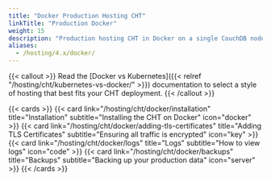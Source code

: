 ```yaml
---
title: "Docker Production Hosting CHT"
linkTitle: "Production Docker"
weight: 15
description: "Production hosting CHT in Docker on a single CouchDB node"
aliases:
  - /hosting/4.x/docker/
---
```


{{< callout >}}
Read the [Docker vs Kubernetes]({{< relref "/hosting/cht/kubernetes-vs-docker/" >}}) documentation to select a style of hosting that best fits your CHT deployment.
{{< /callout >}}

{{< cards >}}
{{< card link="/hosting/cht/docker/installation" title="Installation" subtitle="Installing the CHT on Docker" icon="docker" >}}
{{< card link="/hosting/cht/docker/adding-tls-certificates" title="Adding TLS Certificates" subtitle="Ensuring all traffic is encrypted" icon="key" >}}
{{< card link="/hosting/cht/docker/logs" title="Logs" subtitle="How to view logs" icon="code" >}}
{{< card link="/hosting/cht/docker/backups" title="Backups" subtitle="Backing up your production data" icon="server" >}}
{{< /cards >}}

